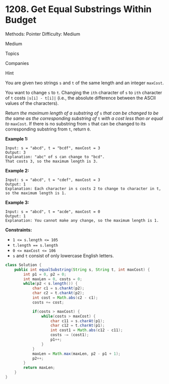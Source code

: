 # 1208. Get Equal Substrings Within Budget

Methods: Pointer
Difficulty: Medium

Medium

Topics

Companies

Hint

You are given two strings `s` and `t` of the same length and an integer `maxCost`.

You want to change `s` to `t`. Changing the `ith` character of `s` to `ith` character of `t` costs `|s[i] - t[i]|` (i.e., the absolute difference between the ASCII values of the characters).

Return *the maximum length of a substring of* `s` *that can be changed to be the same as the corresponding substring of* `t` *with a cost less than or equal to* `maxCost`. If there is no substring from `s` that can be changed to its corresponding substring from `t`, return `0`.

**Example 1:**

```
Input: s = "abcd", t = "bcdf", maxCost = 3
Output: 3
Explanation: "abc" of s can change to "bcd".
That costs 3, so the maximum length is 3.

```

**Example 2:**

```
Input: s = "abcd", t = "cdef", maxCost = 3
Output: 1
Explanation: Each character in s costs 2 to change to character in t,  so the maximum length is 1.

```

**Example 3:**

```
Input: s = "abcd", t = "acde", maxCost = 0
Output: 1
Explanation: You cannot make any change, so the maximum length is 1.

```

**Constraints:**

- `1 <= s.length <= 105`
- `t.length == s.length`
- `0 <= maxCost <= 106`
- `s` and `t` consist of only lowercase English letters.

```java
class Solution {
    public int equalSubstring(String s, String t, int maxCost) {
        int p1 = 0, p2 = 0;
        int maxLen = 0, costs = 0;
        while(p2 < s.length()) {
            char c1 = s.charAt(p2);
            char c2 = t.charAt(p2);
            int cost = Math.abs(c2 - c1);
            costs += cost;

            if(costs > maxCost) {
                while(costs > maxCost) {
                    char c11 = s.charAt(p1);
                    char c12 = t.charAt(p1);
                    int cost1 = Math.abs(c12 - c11);
                    costs -= (cost1);
                    p1++;
                }
            }
            maxLen = Math.max(maxLen, p2 - p1 + 1);
            p2++;
        }
        return maxLen;
    }
}
```